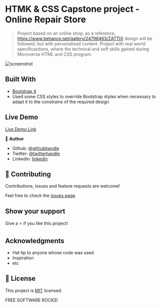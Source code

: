 # HTMK & CSS Capstone project - Online Repair Store

> Project based on an online shop, as a reference, https://www.behance.net/gallery/24796463/ZATTIX design will be followed, but with personalised content. Project with real world specificactions, where the technical and soft skills gained during Microverse HTML and CSS program.

![screenshot](./screenshot.png)

## Built With



- [Bootstrap 4](https://getbootstrap.com/)
- Used some CSS styles to override Bootstrap styles when necessary to adapt it to the constrains of the required design

## Live Demo

[Live Demo Link](https://mystifying-newton-71c7bd.netlify.com/)


👤 **Author**

- Github: [@githubhandle](https://github.com/maosan132)
- Twitter: [@twitterhandle](https://twitter.com/maosan132)
- Linkedin: [linkedin](https://www.linkedin.com/in/mauricio-santos-a7292910)


## 🤝 Contributing

Contributions, issues and feature requests are welcome!

Feel free to check the [issues page](issues/).

## Show your support

Give a ⭐️ if you like this project!

## Acknowledgments

- Hat tip to anyone whose code was used
- Inspiration
- etc

## 📝 License

This project is [MIT](lic.url) licensed.

FREE SOFTWARE ROCKS!
